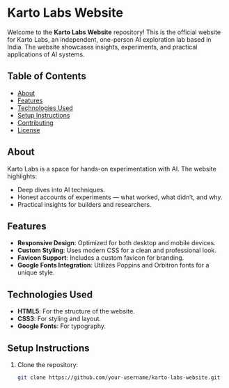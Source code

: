 # Karto Labs Website

Welcome to the **Karto Labs Website** repository! This is the official website for Karto Labs, an independent, one-person AI exploration lab based in India. The website showcases insights, experiments, and practical applications of AI systems.

## Table of Contents

- [About](#about)
- [Features](#features)
- [Technologies Used](#technologies-used)
- [Setup Instructions](#setup-instructions)
- [Contributing](#contributing)
- [License](#license)

## About

Karto Labs is a space for hands-on experimentation with AI. The website highlights:

- Deep dives into AI techniques.
- Honest accounts of experiments — what worked, what didn’t, and why.
- Practical insights for builders and researchers.

## Features

- **Responsive Design**: Optimized for both desktop and mobile devices.
- **Custom Styling**: Uses modern CSS for a clean and professional look.
- **Favicon Support**: Includes a custom favicon for branding.
- **Google Fonts Integration**: Utilizes Poppins and Orbitron fonts for a unique style.

## Technologies Used

- **HTML5**: For the structure of the website.
- **CSS3**: For styling and layout.
- **Google Fonts**: For typography.

## Setup Instructions

1. Clone the repository:
   ```bash
   git clone https://github.com/your-username/karto-labs-website.git
